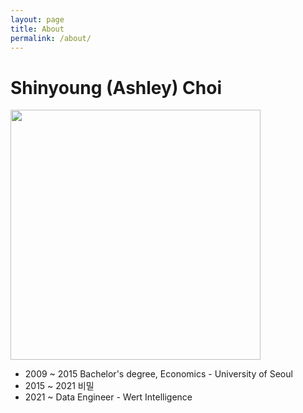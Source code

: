 ```yaml
---
layout: page
title: About
permalink: /about/
---
```


# Shinyoung (Ashley) Choi

<img src="{{ site.baseurl }}/images/profile.jpg" style="width: 400px;" align="center"/>

- 2009 ~ 2015 Bachelor's degree, Economics - University of Seoul
- 2015 ~ 2021 비밀
- 2021 ~ Data Engineer - Wert Intelligence


